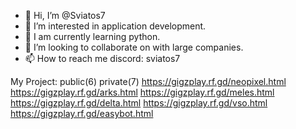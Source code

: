 - 👋 Hi, I’m @Sviatos7
- 👀 I’m interested in application development.
- 🌱 I am currently learning python.
- 💞️ I’m looking to collaborate on with large companies.
- 📫 How to reach me discord: sviatos7

My Project: public(6) private(7)
https://gigzplay.rf.gd/neopixel.html
https://gigzplay.rf.gd/arks.html
https://gigzplay.rf.gd/meles.html
https://gigzplay.rf.gd/delta.html
https://gigzplay.rf.gd/vso.html
https://gigzplay.rf.gd/easybot.html
